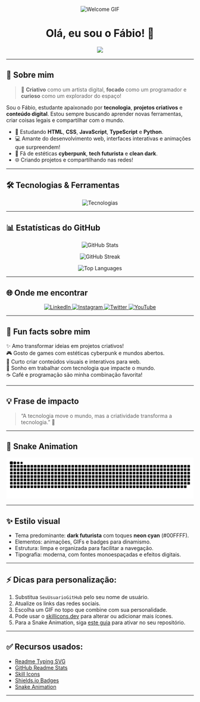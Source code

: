 <!-- Banner animado -->
<p align="center">
  <img src="https://media.giphy.com/media/hqU2KkjW5bE2v2Z7Q2/giphy.gif" width="400" alt="Welcome GIF">
</p>

<h1 align="center">Olá, eu sou o Fábio! 👋</h1>

<p align="center">
  <img src="https://readme-typing-svg.demolab.com?font=Fira+Code&size=24&pause=1000&color=00FFFF&center=true&vCenter=true&width=435&lines=Estudante+e+desenvolvedor+iniciante;Apaixonado+por+tecnologia+%F0%9F%94%8E;Criativo%2C+determinado+e+carismático+%F0%9F%92%96;Bem-vindo+ao+meu+universo+digital!">
</p>

---

## 🚀 Sobre mim

> 🌌 **Criativo** como um artista digital, **focado** como um programador e **curioso** como um explorador do espaço!

Sou o Fábio, estudante apaixonado por **tecnologia**, **projetos criativos** e **conteúdo digital**. Estou sempre buscando aprender novas ferramentas, criar coisas legais e compartilhar com o mundo.

- 🎯 Estudando **HTML**, **CSS**, **JavaScript**, **TypeScript** e **Python**.
- 💻 Amante do desenvolvimento web, interfaces interativas e animações que surpreendem!
- 🎨 Fã de estéticas **cyberpunk**, **tech futurista** e **clean dark**.
- 🌐 Criando projetos e compartilhando nas redes!

---

## 🛠️ Tecnologias & Ferramentas

<p align="center">
  <img src="https://skillicons.dev/icons?i=html,css,js,typescript,python,react,nodejs,git,github,vscode&theme=dark" alt="Tecnologias" />
</p>

---

## 📊 Estatísticas do GitHub

<p align="center">
  <img src="https://github-readme-stats.vercel.app/api?username=SeuUsuarioGitHub&show_icons=true&theme=radical&hide_border=true&title_color=00FFFF&icon_color=00FFFF" alt="GitHub Stats" />
</p>

<p align="center">
  <img src="https://github-readme-streak-stats.herokuapp.com/?user=SeuUsuarioGitHub&theme=radical&hide_border=true&ring=00FFFF&fire=00FFFF" alt="GitHub Streak" />
</p>

<p align="center">
  <img src="https://github-readme-stats.vercel.app/api/top-langs/?username=SeuUsuarioGitHub&layout=compact&theme=radical&hide_border=true&title_color=00FFFF" alt="Top Languages" />
</p>

---

## 🌐 Onde me encontrar

<p align="center">
  <a href="https://www.linkedin.com/in/seu-linkedin" target="_blank">
    <img alt="LinkedIn" src="https://img.shields.io/badge/LinkedIn-0077B5?style=for-the-badge&logo=linkedin&logoColor=white" />
  </a>
  <a href="https://www.instagram.com/seu-instagram" target="_blank">
    <img alt="Instagram" src="https://img.shields.io/badge/Instagram-E4405F?style=for-the-badge&logo=instagram&logoColor=white" />
  </a>
  <a href="https://twitter.com/seu-twitter" target="_blank">
    <img alt="Twitter" src="https://img.shields.io/badge/Twitter-1DA1F2?style=for-the-badge&logo=twitter&logoColor=white" />
  </a>
  <a href="https://www.youtube.com/c/seu-canal" target="_blank">
    <img alt="YouTube" src="https://img.shields.io/badge/YouTube-FF0000?style=for-the-badge&logo=youtube&logoColor=white" />
  </a>
</p>

---

## 🎉 Fun facts sobre mim

✨ Amo transformar ideias em projetos criativos!  
🎮 Gosto de games com estéticas cyberpunk e mundos abertos.  
📸 Curto criar conteúdos visuais e interativos para web.  
🚀 Sonho em trabalhar com tecnologia que impacte o mundo.  
☕ Café e programação são minha combinação favorita!

---

## 💡 Frase de impacto

> “A tecnologia move o mundo, mas a criatividade transforma a tecnologia.” 🚀

---

## 🐍 Snake Animation

<p align="center">
  <img src="https://raw.githubusercontent.com/Platane/snk/output/github-contribution-grid-snake-dark.svg" alt="Snake animation" />
</p>

---

## ✨ Estilo visual

- Tema predominante: **dark futurista** com toques **neon cyan** (#00FFFF).
- Elementos: animações, GIFs e badges para dinamismo.
- Estrutura: limpa e organizada para facilitar a navegação.
- Tipografia: moderna, com fontes monoespaçadas e efeitos digitais.

---

## ⚡ Dicas para personalização:

1. Substitua `SeuUsuarioGitHub` pelo seu nome de usuário.
2. Atualize os links das redes sociais.
3. Escolha um GIF no topo que combine com sua personalidade.
4. Pode usar o [skillicons.dev](https://skillicons.dev/) para alterar ou adicionar mais ícones.
5. Para a Snake Animation, siga [este guia](https://github.com/Platane/snk) para ativar no seu repositório.

---

## ✅ Recursos usados:

- [Readme Typing SVG](https://github.com/DenverCoder1/readme-typing-svg)
- [GitHub Readme Stats](https://github.com/anuraghazra/github-readme-stats)
- [Skill Icons](https://skillicons.dev/)
- [Shields.io Badges](https://shields.io/)
- [Snake Animation](https://github.com/Platane/snk)

---

